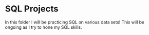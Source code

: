 # **SQL Projects**

In this folder I will be practicing SQL on various data sets!
This will be ongoing as I try to hone my SQL skills.
